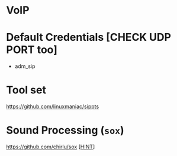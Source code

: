 # VoIP

# Default Credentials [CHECK UDP PORT too]
- adm_sip

# Tool set
https://github.com/linuxmaniac/sippts

# Sound Processing (`sox`)
https://github.com/chirlu/sox [[HINT](https://medium.com/@thetraphacker/proving-grounds-pg-voip-writeup-83d6da0f2874)]
